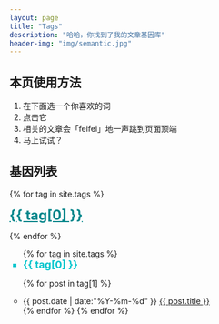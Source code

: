 ```yaml
---
layout: page
title: "Tags"
description: "哈哈，你找到了我的文章基因库"  
header-img: "img/semantic.jpg"  
---
```


## 本页使用方法

1. 在下面选一个你喜欢的词
2. 点击它
3. 相关的文章会「feifei」地一声跳到页面顶端
4. 马上试试？

## 基因列表

<div id='tag_cloud'>
{% for tag in site.tags %}

<a href="# {{ tag[0] }}" title="{{ tag[0] }}" rel="{{ tag[1].size }}" style="color:#00868B; font-size:x-large; font-weight: bold;"> {{ tag[0] }}</a>
<br>

{% endfor %}
</div>

<ul class="listing" >
{% for tag in site.tags %}
  <li class="listing-seperator" id="{{ tag[0] }}" style="color:#00C5CD; font-size:large; font-weight: bold;" type="square">{{ tag[0] }}</li>
  
{% for post in tag[1] %}
  <li class="listing-item" type="circle">
  <time datetime="{{ post.date | date:"%Y-%m-%d" }}">{{ post.date | date:"%Y-%m-%d" }}</time>
  <a href="{{ post.url }}" title="{{ post.title }}">{{ post.title }}</a>
  </li>
{% endfor %}
{% endfor %}
</ul>

<script src="/media/js/jquery.tagcloud.js" type="text/javascript" charset="utf-8"></script> 
<script language="javascript">
$.fn.tagcloud.defaults = {
    size: {start: 1, end: 1, unit: 'em'},}
};

$(function () {
    $('#tag_cloud a').tagcloud();
});
</script>
